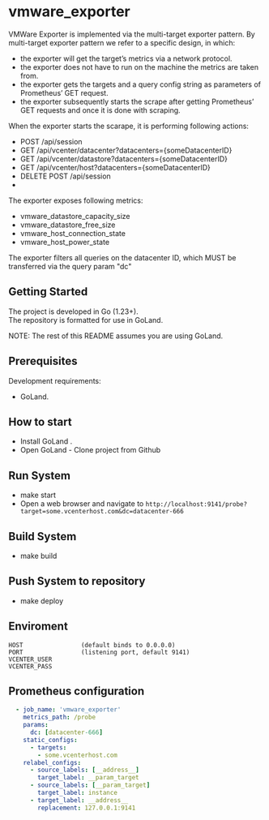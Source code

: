 # vmware_exporter

VMWare Exporter is implemented via the multi-target exporter pattern.
By multi-target exporter pattern we refer to a specific design, in which:

- the exporter will get the target’s metrics via a network protocol.
- the exporter does not have to run on the machine the metrics are taken from.
- the exporter gets the targets and a query config string as parameters of Prometheus’ GET request.
- the exporter subsequently starts the scrape after getting Prometheus’ GET requests and once it is done with scraping.

When the exporter starts the scarape, it is performing following actions:

- POST /api/session
- GET /api/vcenter/datacenter?datacenters={someDatacenterID}
- GET /api/vcenter/datastore?datacenters={someDatacenterID}
- GET /api/vcenter/host?datacenters={someDatacenterID}
- DELETE POST /api/session
- 
The exporter exposes following metrics:

- vmware_datastore_capacity_size
- vmware_datastore_free_size
- vmware_host_connection_state
- vmware_host_power_state

The exporter filters all queries on the datacenter ID, which MUST be transferred via the query param "dc"

## Getting Started
The project is developed in Go (1.23+).\
The repository is formatted for use in GoLand.

NOTE: The rest of this README assumes you are using GoLand.

## Prerequisites
Development requirements:
* GoLand.

## How to start
* Install GoLand .
* Open GoLand - Clone  project from Github

## Run System
* make start
* Open a web browser and navigate to `http://localhost:9141/probe?target=some.vcenterhost.com&dc=datacenter-666`

## Build System
* make build

## Push System to repository
* make deploy


## Enviroment
    HOST                (default binds to 0.0.0.0)
    PORT                (listening port, default 9141)
    VCENTER_USER
    VCENTER_PASS

## Prometheus configuration

```yaml
  - job_name: 'vmware_exporter'
    metrics_path: /probe
    params:
      dc: [datacenter-666]
    static_configs:
      - targets:
        - some.vcenterhost.com
    relabel_configs:
      - source_labels: [__address__]
        target_label: __param_target
      - source_labels: [__param_target]
        target_label: instance
      - target_label: __address__
        replacement: 127.0.0.1:9141
```
